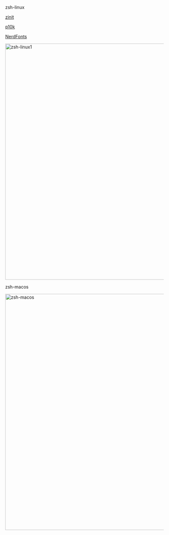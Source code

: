 zsh-linux

[zinit](https://github.com/zdharma/zinit)

[p10k](https://github.com/romkatv/powerlevel10k)

[NerdFonts](https://www.nerdfonts.com/cheat-sheet)

<img width="750" alt="zsh-linux1" src="https://user-images.githubusercontent.com/57790433/111655903-fc7aec00-8844-11eb-8bb0-d4f492239ecf.png">

zsh-macos

<img width="750" alt="zsh-macos" src="https://user-images.githubusercontent.com/57790433/111466050-beef6380-875d-11eb-9806-e82fcec2cc80.png">

